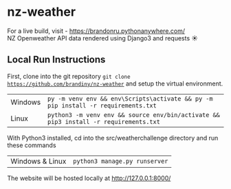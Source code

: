 # nz-weather
For a live build, visit - https://brandonru.pythonanywhere.com/<br>
NZ Openweather API data rendered using Django3 and requests ☀️ 


## Local Run Instructions
First, clone into the git repository <code>git clone https://github.com/brandiny/nz-weather</code> and setup the virtual environment.

<table>
    <tr>
        <td>Windows</td>
        <td><code>py -m venv env && env\Scripts\activate && py -m pip install -r requirements.txt</code></td>
    </tr>
    <tr>
        <td>Linux</td>
        <td><code>python3 -m venv env && source env/bin/activate && pip3 install -r requirements.txt</code></td>
    </tr>
</table>

With Python3 installed, cd into the src/weatherchallenge directory and run these commands
<table>
    <tr>
        <td>Windows & Linux</td>
        <td><code>python3 manage.py runserver</code></td>
    </tr>
</table>

The website will be hosted locally at http://127.0.0.1:8000/
